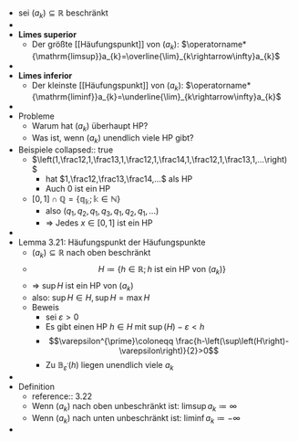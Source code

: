 - sei $\left(a_{k}\right)\subseteq\mathbb{R}$ beschränkt
-
- **Limes superior**
	- Der größte [[Häufungspunkt]] von $\left(a_{k}\right)$: $\operatorname*{\mathrm{limsup}}a_{k}=\overline{\lim}_{k\rightarrow\infty}a_{k}$
-
- **Limes inferior**
	- Der kleinste [[Häufungspunkt]] von $\left(a_{k}\right)$: $\operatorname*{\mathrm{liminf}}a_{k}=\underline{\lim}_{k\rightarrow\infty}a_{k}$
-
- Probleme
	- Warum hat $\left(a_{k}\right)$ überhaupt HP?
	- Was ist, wenn $\left(a_{k}\right)$ unendlich viele HP gibt?
- Beispiele
  collapsed:: true
	- $\left(1,\frac12,1,\frac13,1,\frac12,1,\frac14,1,\frac12,1,\frac13,1,...\right)$
		- hat $1,\frac12,\frac13,\frac14,...$ als HP
		- Auch 0 ist ein HP
	- $\left\lbrack0,1\right\rbrack\cap\mathbb{Q=\left\lbrace q_{k};k\in\mathbb{N}\right\rbrace}$
		- also $\left(q_1,q_2,q_1,q_3,q_1,q_2,q_1,...\right)$
		- => Jedes $x\in\left\lbrack0,1\right\rbrack$ ist ein HP
-
- Lemma 3.21: Häufungspunkt der Häufungspunkte
	- $\left(a_{k}\right)\subseteq\mathbb{R}$ nach oben beschränkt
	- $$H\coloneqq \left\lbrace h\in\mathbb{R};h\text{ ist ein HP von }\left(a_{k}\right)\right\rbrace$$
	- => $\sup H$ ist ein HP von $\left(a_{k}\right)$
	- also: $\sup H\in H,\sup H=\max H$
	- Beweis
		- sei $\varepsilon>0$
		- Es gibt einen HP $h\in H$ mit $\sup\left(H\right)-\varepsilon<h$
		- $$\varepsilon^{\prime}\coloneqq \frac{h-\left(\sup\left(H\right)-\varepsilon\right)}{2}>0$$
		- Zu $\mathbb{B}_{\varepsilon^{\prime}}\left(h\right)$ liegen unendlich viele $a_{k}$
-
- Definition
	- reference:: 3.22
	- Wenn $\left(a_{k}\right)$ nach oben unbeschränkt ist: $\operatorname*{\mathrm{limsup}}a_{k}\coloneqq \infty$
	- Wenn $\left(a_{k}\right)$ nach unten unbeschränkt ist: $\operatorname*{\mathrm{liminf}}a_{k}\coloneqq -\infty$
-